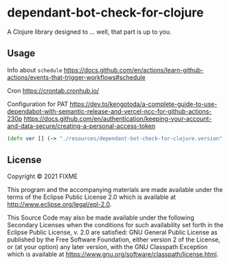 # dependant-bot-check-for-clojure

A Clojure library designed to ... well, that part is up to you.

## Usage

Info about `schedule`
https://docs.github.com/en/actions/learn-github-actions/events-that-trigger-workflows#schedule

Cron
https://crontab.cronhub.io/

Configuration for PAT
https://dev.to/kengotoda/a-complete-guide-to-use-dependabot-with-semantic-release-and-vercel-ncc-for-github-actions-230p
https://docs.github.com/en/authentication/keeping-your-account-and-data-secure/creating-a-personal-access-token

```clojure
(defn ver [] (-> "./resources/dependant-bot-check-for-clojure.version" slurp .trim))
```

## License

Copyright © 2021 FIXME

This program and the accompanying materials are made available under the
terms of the Eclipse Public License 2.0 which is available at
http://www.eclipse.org/legal/epl-2.0.

This Source Code may also be made available under the following Secondary
Licenses when the conditions for such availability set forth in the Eclipse
Public License, v. 2.0 are satisfied: GNU General Public License as published by
the Free Software Foundation, either version 2 of the License, or (at your
option) any later version, with the GNU Classpath Exception which is available
at https://www.gnu.org/software/classpath/license.html.
